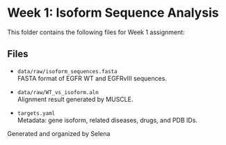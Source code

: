 # Week 1: Isoform Sequence Analysis

This folder contains the following files for Week 1 assignment:

## Files

- `data/raw/isoform_sequences.fasta`  
   FASTA format of EGFR WT and EGFRvIII sequences.

- `data/raw/WT_vs_isoform.aln`  
   Alignment result generated by MUSCLE.

- `targets.yaml`  
   Metadata: gene isoform, related diseases, drugs, and PDB IDs.

Generated and organized by Selena
